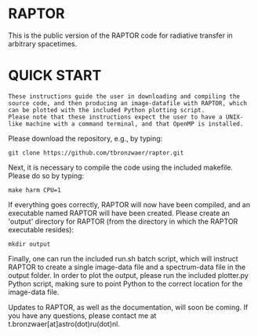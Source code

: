 # RAPTOR
This is the public version of the RAPTOR code for radiative transfer in arbitrary spacetimes. 

# QUICK START
```
These instructions guide the user in downloading and compiling the source code, and then producing an image-datafile with RAPTOR, which can be plotted with the included Python plotting script.
Please note that these instructions expect the user to have a UNIX-like machine with a command terminal, and that OpenMP is installed.
```
Please download the repository, e.g., by typing:
```
git clone https://github.com/tbronzwaer/raptor.git
```
Next, it is necessary to compile the code using the included makefile. Please do so by typing:
```
make harm CPU=1
```
If everything goes correctly, RAPTOR will now have been compiled, and an executable named RAPTOR will have been created. Please create an 'output' directory for RAPTOR (from the directory in which the RAPTOR executable resides):
```
mkdir output
```
Finally, one can run the included run.sh batch script, which will instruct RAPTOR to create a single image-data file and a spectrum-data file in the output folder. In order to plot the output, please run the included plotter.py Python script, making sure to point Python to the correct location for the image-data file.

Updates to RAPTOR, as well as the documentation, will soon be coming. If you have any questions, please contact me at t.bronzwaer[at]astro(dot)ru(dot)nl.
